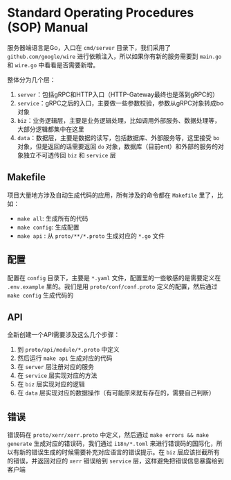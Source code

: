 # Standard Operating Procedures (SOP) Manual

服务器端语言是Go，入口在 `cmd/server` 目录下，我们采用了 `github.com/google/wire` 进行依赖注入，所以如果你有新的服务需要到 `main.go` 和 `wire.go` 中看看是否需要新增。

整体分为几个层：
1. `server`：包括gRPC和HTTP入口（HTTP-Gateway最终也是落到gRPC的）
2. `service`：gRPC之后的入口，主要做一些参数校验，参数从gRPC对象转成bo对象
3. `biz`：业务逻辑层，主要是业务逻辑处理，比如调用外部服务、数据处理等，大部分逻辑都集中在这里
4. `data`：数据层，主要是数据的读写，包括数据库、外部服务等，这里接受 `bo` 对象，但是返回的话需要返回 `do` 对象，数据库（目前ent）和外部的服务的对象独立不可透传回 `biz` 和 `service` 层

## Makefile
项目大量地方涉及自动生成代码的应用，所有涉及的命令都在 `Makefile` 里了，比如：
- `make all`: 生成所有的代码
- `make config`: 生成配置
- `make api` : 从 `proto/**/*.proto` 生成对应的 `*.go` 文件

## 配置
配置在 `config` 目录下，主要是 `*.yaml` 文件，配置里的一些敏感的是需要定义在 `.env.example` 里的。我们是用 `proto/conf/conf.proto` 定义的配置，然后通过 `make config` 生成代码的

## API
全新创建一个API需要涉及这么几个步骤：
1. 到 `proto/api/module/*.proto` 中定义
2. 然后运行 `make api` 生成对应的代码
3. 在 `server` 层注册对应的服务
4. 在 `service` 层实现对应的方法
5. 在 `biz` 层实现对应的逻辑
6. 在 `data` 层实现对应的数据操作（有可能原来就有存在的，需要自己判断）

## 错误
错误码在 `proto/xerr/xerr.proto` 中定义，然后通过 `make errors && make generate` 生成对应的错误码，我们通过 `i18n/*.toml` 来进行错误码的国际化，所以有新的错误生成的时候需要补充对应语言的错误提示。在 `biz` 层应该拦截所有的错误，并返回对应的 `xerr` 错误给到 `service` 层，这样避免把错误信息暴露给到客户端

